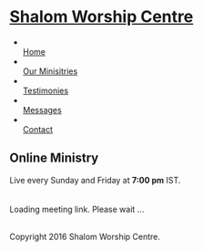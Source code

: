 <head><meta charset="utf-8"> <title>Shalom Worship Centre</title> <meta name="viewport" content="width=device-width, initial-scale=1.0"> <meta name="keywords" content="ministry,prayer,christianity,church"> <meta name="description" content="Online Ministry"> <meta name="author" content="Shalom Worship Centre"> <!-- CSS --> <link rel="stylesheet" href="https://fonts.googleapis.com/css?family=Open+Sans:400italic,400"> <link rel="stylesheet" href="https://fonts.googleapis.com/css?family=Droid+Sans"> <link rel="stylesheet" href="https://fonts.googleapis.com/css?family=Lobster"> <link rel="stylesheet" href="/assets/bootstrap/css/bootstrap.min.css"><link rel="stylesheet" href="/assets/css/font-awesome.css"><link rel="stylesheet" href="/assets/css/style.css"> <!-- Favicon and touch icons --> <link rel="shortcut icon" href="/assets/ico/favicon.ico"></head>
<body> <!-- Header --> <div class="container"> <div class="header row"> <div class="span12"> <div class="navbar"> <div class="navbar-inner"> <h1> <a class="brand" href="/">Shalom Worship Centre</a> </h1> <a class="btn btn-navbar" data-toggle="collapse" data-target=".nav-collapse"> <span class="icon-bar"></span> <span class="icon-bar"></span> <span class="icon-bar"></span> </a> <div class="nav-collapse collapse"> <ul class="nav pull-right"> <li> <a href="/"><i class="icon-home"></i><br />Home</a> </li> <li class="current-page"> <a href="/Our Ministries.html"><i class="icon-camera"></i><br />Our Minisitries</a> </li> <li> <a href="/testimonies/"><i class="icon-user"></i><br />Testimonies</a> </li> <li> <a href="/messages"><i class="icon-tasks"></i><br/>Messages</a> </li><li> <a href="/contact.html"><i class="icon-envelope-alt"></i><br />Contact</a> </li> </ul> </div> </div> </div> </div> </div> </div>
<!-- Page Title --> <div class="page-title"> <div class="container"> <div class="row"> <div class="span12"> <i class="icon-camera page-title-icon"></i> <h2>Online Ministry</h2> </div> </div> </div> </div>
<!-- Services Full Width Text -->
<script src="/assets/js/jquery-1.8.2.min.js"></script>
<script>
 var request = jQuery.ajax({ 
      crossDomain: true,
      url: "https://script.google.com/macros/s/AKfycbxGoWfDAFhBF8Ke31IX4CU1pixoEDsJgjPI9w9PUP5sgzMKWQ0/exec?callback=loadData",
      method: "GET",
      dataType: "jsonp"
    });

// load the returned url
  function loadData(e) {
      $('#main').html("<a id='link' href='"+e+"' style='text-decoration: underline;color: #152eeb;'>Click here to open the app</a>.");
      }
</script>

<div class="services-half-width container"><div class="row"><div class="services-half-width-text span12">
      <div>Live every Sunday and Friday at <b>7:00 pm</b> IST.</div><br><br>
     <!-- <div id="main"><a id="link" href="https://meet.google.com/khq-pory-yow" style="text-decoration: underline;color: #152eeb;">Click here to open the app</a>, then 'Ask to join'.</div> -->
      <div id="main">Loading meeting link. Please wait ...</div><br>
      <!--<br><br><div>More at <a href="/messages">Audio message library</a> and <a href="https://www.youtube.com/channel/UCxsHq2M611rQtPlZ6OA3HdA/videos">YouTube channel</a></div>-->
</div></div></div>
<!-- Footer --> <footer> <div class="container"> <div class="row"> <div class="social span4"> <a class="facebook" href="https://www.facebook.com/shalomworshipcentre.kkd"></a> <a class="youtube" href="https://www.youtube.com/c/ShalomWorshipCentreKakinada"></a> <a class="googleplus" href="https://plus.google.com/+ShalomWorshipCentreKakinada"></a></div><div class="copyright span4"><p>Copyright 2016 Shalom Worship Centre.</p></div> <!--Google Ads --> <div class="copyright span4 app"></div></div></div></footer>
<!-- Javascript --> <script src="/assets/bootstrap/js/bootstrap.min.js"></script></body>
